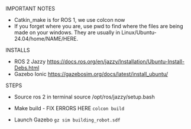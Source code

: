 IMPORTANT NOTES
- Catkin_make is for ROS 1, we use colcon now
- If you forget where you are, use pwd to find where the files are being made on your windows. They are usually in Linux/Ubuntu-24.04/home/NAME/HERE.

INSTALLS
- ROS 2 Jazzy
https://docs.ros.org/en/jazzy/Installation/Ubuntu-Install-Debs.html
- Gazebo Ionic
https://gazebosim.org/docs/latest/install_ubuntu/

STEPS
- Source ros 2 in terminal
source /opt/ros/jazzy/setup.bash

- Make build - FIX ERRORS HERE
`colcon build`

- Launch Gazebo
`gz sim building_robot.sdf`

